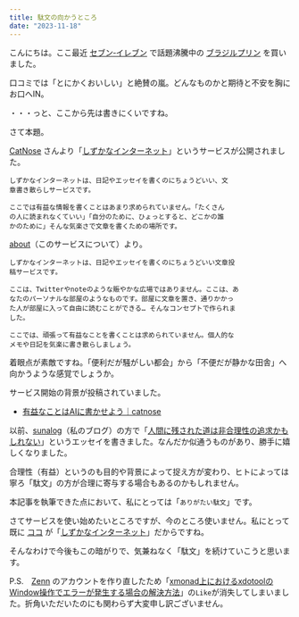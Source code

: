 ```yaml
---
title: 駄文の向かうところ
date: "2023-11-18"
---
```

こんにちは。ここ最近 [セブン‐イレブン](https://www.sej.co.jp/) で話題沸騰中の [ブラジルプリン](https://www.sej.co.jp/products/a/item/111493/) を買いました。

口コミでは「とにかくおいしい」と絶賛の嵐。どんなものかと期待と不安を胸にお口へIN。

・・・っと、ここから先は書きにくいですね。

さて本題。

[CatNose](https://catnose.me/) さんより「[しずかなインターネット](https://sizu.me/)」というサービスが公開されました。
```text
しずかなインターネットは、日記やエッセイを書くのにちょうどいい、文
章書き散らしサービスです。

ここでは有益な情報を書くことはあまり求められていません。「たくさん
の人に読まれなくていい」「自分のために、ひょっとすると、どこかの誰
かのために」そんな気楽さで文章を書くための場所です。
```

[about](https://sizu.me/about)（このサービスについて）より。
```text
しずかなインターネットは、日記やエッセイを書くのにちょうどいい文章投
稿サービスです。

ここは、Twitterやnoteのような賑やかな広場ではありません。ここは、あ
なたのパーソナルな部屋のようなものです。部屋に文章を置き、通りかかっ
た人が部屋に入って自由に読むことができる… そんなコンセプトで作られま
した。

ここでは、頑張って有益なことを書くことは求められていません。個人的な
メモや日記を気楽に書き散らしましょう。
```

着眼点が素敵ですね。「便利だが騒がしい都会」から「不便だが静かな田舎」へ向かうような感覚でしょうか。

サービス開始の背景が投稿されていました。
- [有益なことはAIに書かせよう｜catnose](https://sizu.me/catnose/posts/tcm8kewsw4f6)

以前、[sunalog](https://ghsable.github.io/sunalog/)（私のブログ）の方で「[人間に残された道は非合理性の追求かもしれない](https://ghsable.github.io/sunalog/post/2023-02-02-人間に残された道は非合理性の追求かもしれない/)」というエッセイを書きました。なんだか似通うものがあり、勝手に嬉しくなりました。

合理性（有益）というのも目的や背景によって捉え方が変わり、ヒトによっては寧ろ「駄文」の方が合理に寄与する場合もあるのかもしれません。

本記事を執筆できた点において、私にとっては「`ありがたい駄文`」です。

さてサービスを使い始めたいところですが、今のところ使いません。私にとって既に [ココ](/) が「[しずかなインターネット](https://sizu.me/)」だからですね。

そんなわけで今後もこの暗がりで、気兼ねなく「駄文」を続けていこうと思います。

P.S.　[Zenn](https://zenn.dev/) のアカウントを作り直したため「[xmonad上におけるxdotoolのWindow操作でエラーが発生する場合の解決方法](https://zenn.dev/dativus/articles/525840c717814e)」の`Like`が消失してしまいました。折角いただいたのにも関わらず大変申し訳ございません。
